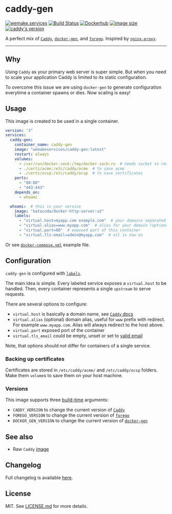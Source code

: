 # caddy-gen

[![wemake.services](https://img.shields.io/badge/style-wemake.services-green.svg?label=&logo=data%3Aimage%2Fpng%3Bbase64%2CiVBORw0KGgoAAAANSUhEUgAAABAAAAAQCAMAAAAoLQ9TAAAABGdBTUEAALGPC%2FxhBQAAAAFzUkdCAK7OHOkAAAAbUExURQAAAAAAAAAAAAAAAAAAAAAAAAAAAAAAAP%2F%2F%2F5TvxDIAAAAIdFJOUwAjRA8xXANAL%2Bv0SAAAADNJREFUGNNjYCAIOJjRBdBFWMkVQeGzcHAwksJnAPPZGOGAASzPzAEHEGVsLExQwE7YswCb7AFZSF3bbAAAAABJRU5ErkJggg%3D%3D)](http://wemake.services) [![Build Status](https://travis-ci.org/wemake-services/caddy-gen.svg?branch=master)](https://travis-ci.org/wemake-services/caddy-gen) [![Dockerhub](https://img.shields.io/docker/pulls/wemakeservices/caddy-gen.svg)](https://hub.docker.com/r/wemakeservices/caddy-gen/) [![image size](https://images.microbadger.com/badges/image/wemakeservices/caddy-gen.svg)](https://microbadger.com/images/wemakeservices/caddy-gen) [![caddy's version](https://img.shields.io/badge/version-0.10.11-blue.svg)](https://github.com/mholt/caddy/tree/v0.10.11)

A perfect mix of [`Caddy`](https://github.com/mholt/caddy), [`docker-gen`](https://github.com/jwilder/docker-gen), and [`forego`](https://github.com/jwilder/forego). Inspired by [`nginx-proxy`](https://github.com/jwilder/nginx-proxy).

---


## Why

Using `Caddy` as your primary web server is super simple.
But when you need to scale your application Caddy is limited to its static configuration.

To overcome this issue we are using `docker-gen` to generate configuration everytime a container spawns or dies.
Now scaling is easy!


## Usage

This image is created to be used in a single container.

```yaml
version: "3"
services:
  caddy-gen:
    container_name: caddy-gen
    image: "wemakeservices/caddy-gen:latest"
    restart: always
    volumes:
      - /var/run/docker.sock:/tmp/docker.sock:ro  # needs socket to read events
      - ./certs/acme:/etc/caddy/acme  # to save acme
      - ./certs/ocsp:/etc/caddy/ocsp  # to save certificates
    ports:
      - "80:80"
      - "443:443"
    depends_on:
      - whoami

  whoami:  # this is your service
    image: "katacoda/docker-http-server:v2"
    labels:
      - "virtual.host=myapp.com example.com"  # your domains separated with a space
      - "virtual.alias=www.myapp.com"  # alias for your domain (optional)
      - "virtual.port=80"  # exposed port of this container
      - "virtual.tls-email=admin@myapp.com"  # ssl is now on
```

Or see [`docker-compose.yml`](https://github.com/wemake-services/caddy-gen/blob/master/docker-compose.yml) example file.


## Configuration

`caddy-gen` is configured with [`labels`](https://docs.docker.com/engine/userguide/labels-custom-metadata/).

The main idea is simple.
Every labeled service exposes a `virtual.host` to be handled.
Then, every container represents a single `upstream` to serve requests.

There are several options to configure:
- `virtual.host` is basically a domain name, see [`Caddy` docs](https://caddyserver.com/docs/proxy)
- `virtual.alias` (optional) domain alias, useful for `www` prefix with redirect. For example `www.myapp.com`. Alias will always redirect to the host above.
- `virtual.port` exposed port of the container
- `virtual.tls_email` could be empty, unset or set to [valid email](https://caddyserver.com/docs/tls)

Note, that options should not differ for containers of a single service.

### Backing up certificates

Certificates are stored in `/etc/caddy/acme/` and `/etc/caddy/ocsp` folders.
Make them `volume`s to save them on your host machine.

### Versions

This image supports three [build-time](https://docs.docker.com/engine/reference/commandline/build/#set-build-time-variables-build-arg) arguments:

- `CADDY_VERSION` to change the current version of [`Caddy`](https://github.com/mholt/caddy/releases)
- `FOREGO_VERSION` to change the current version of [`forego`](https://github.com/jwilder/forego/releases)
- `DOCKER_GEN_VERSION` to change the current version of [`docker-gen`](https://github.com/jwilder/docker-gen/releases)


## See also

- Raw `Caddy` [image](https://github.com/wemake-services/caddy-docker)


## Changelog

Full changelog is available [here](https://github.com/wemake-services/caddy-gen/blob/master/CHANGELOG.md).


## License

MIT. See [LICENSE.md](https://github.com/wemake-services/caddy-gen/blob/master/LICENSE.md) for more details.

